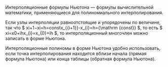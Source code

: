 Интерполяционные формулы Ньютона — формулы вычислительной математики, применяющиеся для полиномиального интерполирования.

Если узлы интерполяции равноотстоящие и упорядочены по величине, так что 
 $ xi+1−xi=h=constx_{{i+1}}-x_{i}=h={\mathrm  {const}} $, то есть
 $ xi=x0+ihx_{i}=x_{0}+ih $, то интерполяционный многочлен можно записать в форме Ньютона.

Интерполяционные полиномы в форме Ньютона удобно использовать, если точка интерполирования находится вблизи начала (прямая формула Ньютона) или конца таблицы (обратная формула Ньютона).